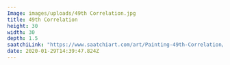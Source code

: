 ```yaml
---
Image: images/uploads/49th Correlation.jpg
title: 49th Correlation
height: 30
width: 30
depth: 1.5
saatchiLink: "https://www.saatchiart.com/art/Painting-49th-Correlation/189576/4376268/view"
date: 2020-01-29T14:39:47.824Z
---
```

